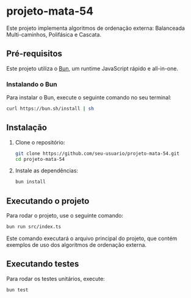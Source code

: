 # projeto-mata-54

Este projeto implementa algoritmos de ordenação externa: Balanceada Multi-caminhos, Polifásica e Cascata.

## Pré-requisitos

Este projeto utiliza o [Bun](https://bun.sh), um runtime JavaScript rápido e all-in-one.

### Instalando o Bun

Para instalar o Bun, execute o seguinte comando no seu terminal:

```bash
curl https://bun.sh/install | sh
```

## Instalação

1. Clone o repositório:
   ```bash
   git clone https://github.com/seu-usuario/projeto-mata-54.git
   cd projeto-mata-54
   ```

2. Instale as dependências:
   ```bash
   bun install
   ```

## Executando o projeto

Para rodar o projeto, use o seguinte comando:

```bash
bun run src/index.ts
```

Este comando executará o arquivo principal do projeto, que contém exemplos de uso dos algoritmos de ordenação externa.

## Executando testes

Para rodar os testes unitários, execute:

```bash
bun test
```